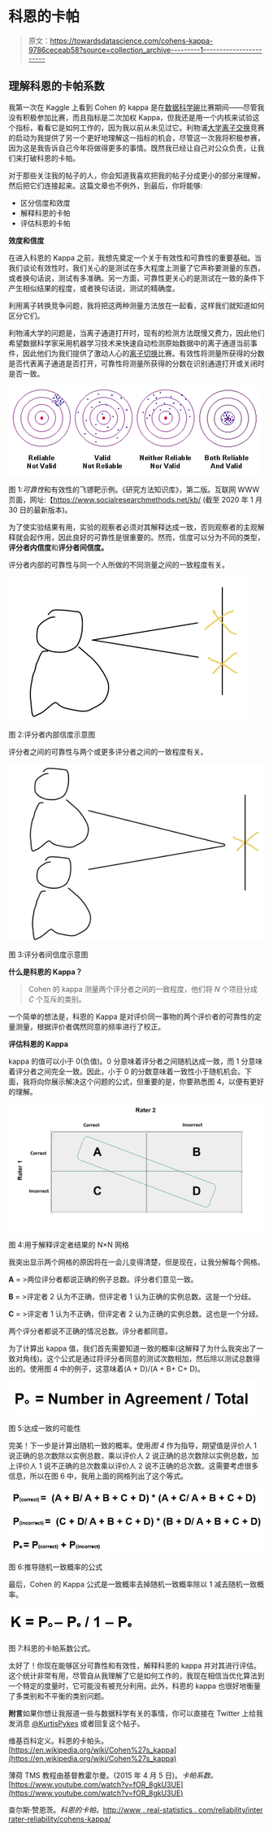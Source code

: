 # 科恩的卡帕

> 原文：<https://towardsdatascience.com/cohens-kappa-9786ceceab58?source=collection_archive---------1----------------------->

## 理解科恩的卡帕系数

我第一次在 Kaggle 上看到 Cohen 的 kappa 是在[数据科学碗](https://www.kaggle.com/c/data-science-bowl-2019)比赛期间——尽管我没有积极参加比赛，而且指标是二次加权 Kappa，但我还是用一个内核来试验这个指标，看看它是如何工作的，因为我以前从未见过它。利物浦[大学离子交换](https://www.kaggle.com/c/liverpool-ion-switching/overview/description)竞赛的启动为我提供了另一个更好地理解这一指标的机会，尽管这一次我将积极参赛，因为这是我告诉自己今年将做得更多的事情。既然我已经让自己对公众负责，让我们来打破科恩的卡帕。

对于那些关注我的帖子的人，你会知道我喜欢把我的帖子分成更小的部分来理解，然后把它们连接起来。这篇文章也不例外，到最后，你将能够:

*   区分信度和效度
*   解释科恩的卡帕
*   评估科恩的卡帕

**效度和信度**

在进入科恩的 Kappa 之前，我想先奠定一个关于有效性和可靠性的重要基础。当我们谈论有效性时，我们关心的是测试在多大程度上测量了它声称要测量的东西，或者换句话说，测试有多准确。另一方面，可靠性更关心的是测试在一致的条件下产生相似结果的程度，或者换句话说，测试的精确度。

利用离子转换竞争问题，我将把这两种测量方法放在一起看，这样我们就知道如何区分它们。

利物浦大学的问题是，当离子通道打开时，现有的检测方法既慢又费力，因此他们希望数据科学家采用机器学习技术来快速自动检测原始数据中的离子通道当前事件，因此他们为我们提供了激动人心的[离子切换](https://www.kaggle.com/c/liverpool-ion-switching/overview/description)比赛。有效性将测量所获得的分数是否代表离子通道是否打开，可靠性将测量所获得的分数在识别通道打开或关闭时是否一致。

![](img/b213071a20f6a4f616bc92dc98ae5c51.png)

图 1:*可靠性*和有效性的飞镖靶示例。《研究方法知识库》，第二版。互联网 WWW 页面，网址:【https://www.socialresearchmethods.net/kb/ (截至 2020 年 1 月 30 日的最新版本)。

为了使实验结果有用，实验的观察者必须对其解释达成一致，否则观察者的主观解释就会起作用，因此良好的可靠性是很重要的。然而，信度可以分为不同的类型，**评分者内信度**和**评分者间信度。**

评分者内部的可靠性与同一个人所做的不同测量之间的一致程度有关。

![](img/ac56be36c0c51fc09918f3fcdbc498d9.png)

图 2:评分者内部信度示意图

评分者之间的可靠性与两个或更多评分者之间的一致程度有关。

![](img/045cbc0f2eced092ed78d40043aab0ee.png)

图 3:评分者间信度示意图

**什么是科恩的 Kappa？**

> Cohen 的 kappa 测量两个评分者之间的一致程度，他们将 *N* 个项目分成 *C* 个互斥的类别。

一个简单的想法是，科恩的 Kappa 是对评价同一事物的两个评价者的可靠性的定量测量，根据评价者偶然同意的频率进行了校正。

**评估科恩的 Kappa**

kappa 的值可以小于 0(负值)。0 分意味着评分者之间随机达成一致，而 1 分意味着评分者之间完全一致。因此，小于 0 的分数意味着一致性小于随机机会。下面，我将向你展示解决这个问题的公式，但重要的是，你要熟悉图 4，以便有更好的理解。

![](img/a2d50bee38e63c9cdaf7032cc335e8c7.png)

图 4:用于解释评定者结果的 N×N 网格

我突出显示两个网格的原因将在一会儿变得清楚，但是现在，让我分解每个网格。

**A** = >两位评分者都说正确的例子总数。评分者们意见一致。

**B** = >评定者 2 认为不正确，但评定者 1 认为正确的实例总数。这是一个分歧。

**C** = >评定者 1 认为不正确，但评定者 2 认为正确的实例总数。这也是一个分歧。

两个评分者都说不正确的情况总数。评分者都同意。

为了计算出 kappa 值，我们首先需要知道一致的概率(这解释了为什么我突出了一致对角线)。这个公式是通过将评分者同意的测试次数相加，然后除以测试总数得出的。使用图 4 中的例子，这意味着(A + D)/(A + B+ C+ D)。

![](img/5d2d0d8f48d5ecf1617b54b79c7bed7d.png)

图 5:达成一致的可能性

完美！下一步是计算出随机一致的概率。使用*图 4* 作为指导，期望值是评价人 1 说正确的总次数除以实例总数，乘以评价人 2 说正确的总次数除以实例总数，加上评价人 1 说不正确的总次数乘以评价人 2 说不正确的总次数。这需要考虑很多信息，所以在图 6 中，我用上面的网格列出了这个等式。

![](img/0b09eb2e2ecb52b8cf23c88fe6a44c1a.png)

图 6:推导随机一致概率的公式

最后，Cohen 的 Kappa 公式是一致概率去掉随机一致概率除以 1 减去随机一致概率。

![](img/856b241a9b1f9c39e0175770626617ff.png)

图 7:科恩的卡帕系数公式。

太好了！你现在能够区分可靠性和有效性，解释科恩的 kappa 并对其进行评估。这个统计非常有用，尽管自从我理解了它是如何工作的，我现在相信当优化算法到一个特定的度量时，它可能没有被充分利用。此外，科恩的 kappa 也很好地衡量了多类别和不平衡的类别问题。

**附言**如果你想让我报道一些与数据科学有关的事情，你可以直接在 Twitter 上给我发消息 [@KurtisPykes](https://twitter.com/KurtisPykes) 或者回复这个帖子。

维基百科定义。科恩的卡帕头。[https://en.wikipedia.org/wiki/Cohen%27s_kappa](https://en.wikipedia.org/wiki/Cohen%27s_kappa)

薄荷 TMS 教程由基督教霍尔曼。(2015 年 4 月 5 日)。*卡帕系数。*[https://www.youtube.com/watch?v=fOR_8gkU3UE](https://www.youtube.com/watch?v=fOR_8gkU3UE)

查尔斯·赞恩茨。*科恩的卡帕。*[http://www . real-statistics . com/reliability/inter rater-reliability/cohens-kappa/](http://www.real-statistics.com/reliability/interrater-reliability/cohens-kappa/)